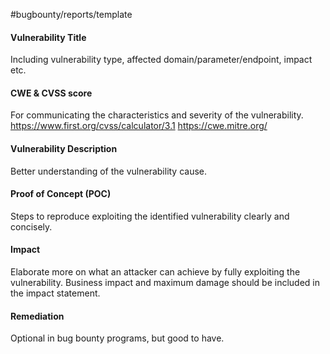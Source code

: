 #bugbounty/reports/template
#### Vulnerability Title
Including vulnerability type, affected domain/parameter/endpoint, impact etc.

#### CWE & CVSS score
For communicating the characteristics and severity of the vulnerability.
https://www.first.org/cvss/calculator/3.1
https://cwe.mitre.org/
#### Vulnerability Description
Better understanding of the vulnerability cause.

#### Proof of Concept (POC)
Steps to reproduce exploiting the identified vulnerability clearly and concisely.

#### Impact
Elaborate more on what an attacker can achieve by fully exploiting the vulnerability. Business impact and maximum damage should be included in the impact statement.

#### Remediation
Optional in bug bounty programs, but good to have.

